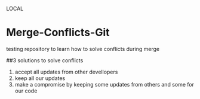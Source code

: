 LOCAL
# Merge-Conflicts-Git
testing repository to learn how to solve conflicts during merge

##3 solutions to solve conflicts
1. accept all updates from other devellopers
2. keep all our updates
3. make a compromise by keeping some updates from others and some for our code
